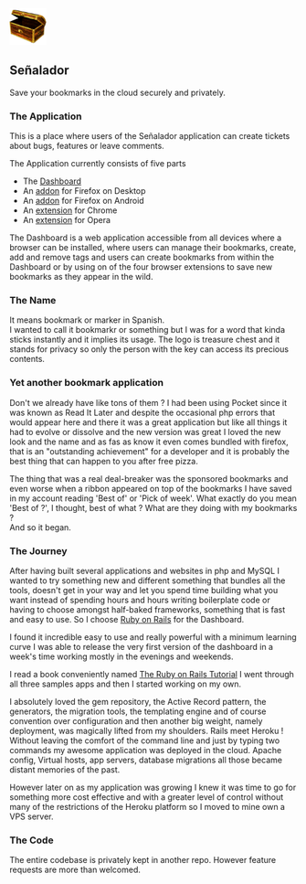 ![Señalador](treasureChest_6464.png)
## Señalador
Save your bookmarks in the cloud securely and privately.

### The Application
This is a place where users of the Señalador application can create tickets about bugs, features or leave comments.

The Application currently consists of five parts 
   * The [Dashboard](https://senalador.es/) 
   * An [addon](https://addons.mozilla.org/en-US/firefox/addon/se%C3%B1alador/) for Firefox on Desktop
   * An [addon](https://addons.mozilla.org/en-US/android/addon/senalador_button) for Firefox on Android
   * An [extension](https://chrome.google.com/webstore/detail/senalador/ecdgboegofmghghlhgkocgdmnnajpeii) for Chrome
   * An [extension](https://addons.opera.com/en/extensions/details/senalador/) for Opera
   
The Dashboard is a web application accessible from all devices where a browser can be installed, where users can manage their bookmarks, create, add and remove tags 
and users can create bookmarks from within the Dashboard or by using on of the four browser extensions to save new bookmarks as they appear in the wild.
 
### The Name 
It means bookmark or marker in Spanish.<br />
I wanted to call it bookmarkr or something but I was for a word that kinda sticks instantly and it implies its usage.
The logo is treasure chest and it stands for privacy so only the person with the key can access its precious contents.
   
### Yet another bookmark application 
Don't we already have like tons of them ?
I had been using Pocket since it was known as Read It Later and despite the occasional php errors that would appear here and there it was a great application
but like all things it had to evolve or dissolve and the new version was great I loved the new look and the name and as fas as know it even comes bundled with firefox,
that is an "outstanding achievement" for a developer and it is probably the best thing that can happen to you after free pizza.

The thing that was a real deal-breaker was the sponsored bookmarks and even worse when a ribbon appeared on top of the bookmarks
I have saved in my account reading 'Best of' or 'Pick of week'. What exactly do you mean 'Best of ?', I thought, best of what ? What are they doing with my bookmarks ?<br />
And so it began.

### The Journey
After having built several applications and websites in php and MySQL I wanted to try something new and different something that bundles all the tools,
doesn't get in your way and let you spend time building what you want instead of spending hours and hours writing boilerplate code or having to choose amongst 
half-baked frameworks, something that is fast and easy to use. So I choose [Ruby on Rails](http://rubyonrails.org/) for the Dashboard.

I found it incredible easy to use and really powerful with a minimum learning curve I was able to release the very first version of the dashboard
in a week's time working mostly in the evenings and weekends.

I read a book conveniently named [The Ruby on Rails Tutorial](https://www.railstutorial.org/) I went through all three 
samples apps and then I started working on my own.

I absolutely loved the gem repository, the Active Record pattern, the generators, the migration tools, the templating engine and of course 
convention over configuration and then another big weight, namely deployment, was magically lifted from my shoulders.
Rails meet Heroku ! Without leaving the comfort of the command line and just by typing two commands my awesome application was deployed in the cloud.
Apache config, Virtual hosts, app servers, database migrations all those became distant memories of the past.

However later on as my application was growing I knew it was time to go for something more cost effective and
with a greater level of control without many of the restrictions of the Heroku platform so I moved to mine own a VPS server.
 
### The Code
The entire codebase is privately kept in another repo. However feature requests are more than welcomed.